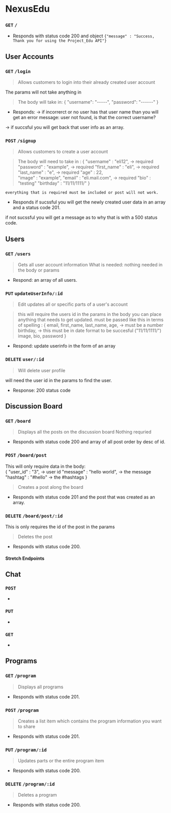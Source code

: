# NexusEdu


###  `GET` `/`

* Responds with status code 200 and object `{"message" : "Success, Thank you for using the Project_Edu API"}`

##  User Accounts
### `GET` `/login`
> Allows customers to login into their already created user account

The params will not take anything in

>The body will take in: 
{
    "username": "-----",
    "password": "------" 
}

* Responds: 
 -> if incorrerct or no user has that user name than you will get an error message: user not found, is that the correct username? 

 -> if succsful you will get back that user info as an array. 



### `POST` `/signup`
> Allows customers to create a user account

>The body will need to take in :
    {
    "username" : "eli12", -> required
    "password" : "example", -> required
    "first_name" : "eli", -> required
    "last_name" : "e",  -> required
    "age" : 22,  
    "image" : "example", 
    "email" : "eli.mail.com", -> required
    "bio" : "testing"
    "birthday" : "11/11/1111/" 
    }

    everything that is required must be included or post will not work.


* Responds
if sucssful you will get the newly created user data in an array and a status code 201.

if not sucssful you will get a message as to why that is with a 500 status code. 



##  Users
### `GET` `/users`
> Gets all user account information
> What is needed: 
  nothing needed in the body or params 
* Respond: an array of all users.

### `PUT` `updateUserInfo/:id`
> Edit updates all or specific parts of a user's account

> this will require the users id in the params 
> in the body you can place anything that needs to get updated. must be passed like this in terms of spelling : 
{ 
email,
first_name, 
last_name, 
age, -> must be a number
birthday, -> this must be in date format to be succesful  ("11/11/1111/")
image, 
bio,
password
}

* Respond: update userinfo in the form of an array 

### `DELETE` `user/:id`
> Will delete user profile

will need the user id in the params to find the user. 

* Response: 200 status code


##  Discussion Board
### `GET` `/board`
> Displays all the posts on the discussion board
Nothing requried 
* Responds with status code 200 and array of all post order by desc of id.

### `POST` `/board/post`
This will only require data in the body:  
{
    "user_id" : "3", -> user id 
    "message" : "hello world",  -> the message
    "hashtag" : "#hello" -> the #hashtags
}

> Creates a post along the board
* Responds with status code 201 and the post that was created as an array. 

<!-- ### `PUT` `/board/post/:id`
> Updates parts or the entire post -> not gonna be implamented 
* Responds with status code 200. -->

### `DELETE` `/board/post/:id`
This is only requires the id of the post in the params
> Deletes the post
* Responds with status code 200.


#### Stretch Endpoints

##  Chat
### `POST`
*
### `PUT`
*
### `GET`
*

##  Programs
### `GET` `/program`
> Displays all programs
* Responds with status code 201.
### `POST` `/program`
> Creates a list item which contains the program information you want to share
* Responds with status code 201.

### `PUT` `/program/:id`
> Updates parts or the entire program item
* Responds with status code 200.

### `DELETE` `/program/:id`
> Deletes a program
* Responds with status code 200.